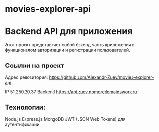 # movies-explorer-api
# Backend API для приложения

Этот проект представляет собой бэкенд часть приложения с функционалом авторизации и регистрации пользователей.


## Ссылки на проект
Адрес репозитория: https://github.com/Alexandr-Zuev/movies-explorer-api

IP 51.250.20.37
Backend https://api.zuev.nomoredomainswork.ru

## Технологии:
Node.js
Express.js
MongoDB
JWT (JSON Web Tokens) для аутентификации
